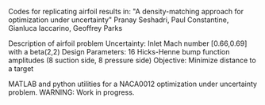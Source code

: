 Codes for replicating airfoil results in:
"A density-matching approach for optimization under uncertainty"
Pranay Seshadri, Paul Constantine, Gianluca Iaccarino, Geoffrey Parks


Description of airfoil problem
Uncertainty: Inlet Mach number [0.66,0.69] with a beta(2,2)
Design Parameters: 16 Hicks-Henne bump function amplitudes (8 suction side, 8 pressure side)
Objective: Minimize distance to a target


MATLAB and python utilities for a NACA0012 optimization under uncertainty problem. 
WARNING: Work in progress. 
